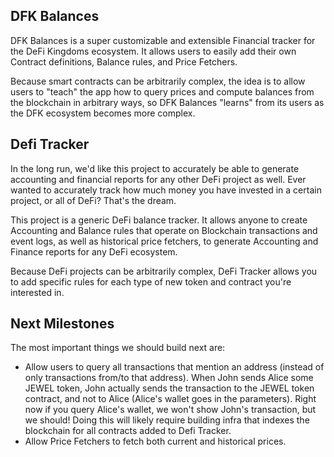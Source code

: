 ## DFK Balances

DFK Balances is a super customizable and extensible Financial tracker for the DeFi Kingdoms ecosystem. It allows users to easily add their own Contract definitions, Balance rules, and Price Fetchers.

Because smart contracts can be arbitrarily complex, the idea is to allow users to "teach" the app how to query prices and compute balances from the blockchain in arbitrary ways, so DFK Balances "learns" from its users as the DFK ecosystem becomes more complex.

## Defi Tracker
In the long run, we'd like this project to accurately be able to generate accounting and financial reports for any other DeFi project as well. Ever wanted to accurately track how much money you have invested in a certain project, or all of DeFi? That's the dream.

This project is a generic DeFi balance tracker. It allows anyone to create Accounting and Balance rules that operate on
Blockchain transactions and event logs, as
well as historical price fetchers, to generate Accounting and Finance reports for any DeFi ecosystem.

Because DeFi projects can be arbitrarily complex, DeFi Tracker allows you to add specific rules for each type of
new token and contract you're interested in.


## Next Milestones

The most important things we should build next are:
- Allow users to query all transactions that mention an address (instead of only transactions from/to that address).
  When John sends Alice some JEWEL token, John actually sends the transaction to the JEWEL token contract, and not to
  Alice (Alice's wallet goes in the parameters). Right now if you query Alice's wallet, we won't show John's
  transaction, but we should! Doing this will likely require building infra that indexes the blockchain for all
  contracts added to Defi Tracker.
- Allow Price Fetchers to fetch both current and historical prices.

